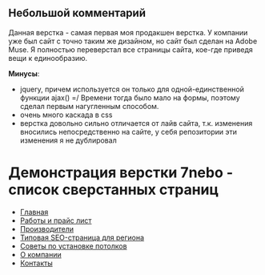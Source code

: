 ## Небольшой комментарий

Данная верстка - самая первая моя продакшен верстка. У компании уже был сайт с точно таким же дизайном, но сайт был сделан на Adobe Muse. Я полностью переверстал все страницы сайта, кое-где приведя вещи к единообразию.

**Минусы**:
- jquery, причем используется он только для одной-единственной функции ajax() =/ Времени тогда было мало на формы, поэтому сделал первым нагугленным способом.
- очень много каскада в css
- верстка довольно сильно отличается от лайв сайта, т.к. изменения вносились непосредственно на сайте, у себя  репозитории эти изменения я не дублировал

# Демонстрация верстки 7nebo - список сверстанных страниц
- [Главная](home.html)
- [Работы и прайс лист](natjazhnye-potolki-v-naro-fominske-prajs-list.html)
- [Производители](natjazhnye-potolki.html)
- [Типовая SEO-страница для региона](natjazhnye-potolki-v-naro-fominske.html)
- [Советы по установке потолков](zamer-i-ustanovka-natjazhnich-potolkov.html)
- [О компании](o-kompanii.html)
- [Контакты](kontakty.html)
